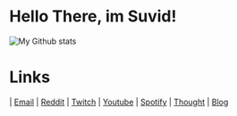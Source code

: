 # Hello There, im Suvid!

![My Github stats](https://github-readme-stats.vercel.app/api?username=Amazeryogo&show_icons=true&theme=radical)

# Links
| [Email](mailto:suvid.datta@gmail.com)
| [Reddit](https://www.reddit.com/user/Amazeryogo)
| [Twitch](https://www.twitch.tv/amazeryogo29)
| [Youtube](https://www.youtube.com/channel/UCTqxrChE3FXhy_yJg93pX4A)
| [Spotify](https://open.spotify.com/user/p46kuy15wgr1aa8x132asq9o4?si=65c67f78ee5e4e81)
| [Thought](http://thoughtappbeta.herokuapp.com/Amazeryogo)
| [Blog](https://amazeryogo.blogspot.com)
